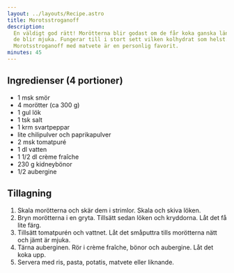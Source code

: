 ```yaml
---
layout: ../layouts/Recipe.astro
title: Morotsstroganoff
description:
  En väldigt god rätt! Morötterna blir godast om de får koka ganska länge så att
  de blir mjuka. Fungerar till i stort sett vilken kolhydrat som helst.
  Morotsstroganoff med matvete är en personlig favorit.
minutes: 45
---
```


## Ingredienser (4 portioner)

- 1 msk smör
- 4 morötter (ca 300 g)
- 1 gul lök
- 1 tsk salt
- 1 krm svartpeppar
- lite chilipulver och paprikapulver
- 2 msk tomatpuré
- 1 dl vatten
- 1 1/2 dl crème fraîche
- 230 g kidneybönor
- 1/2 aubergine

## Tillagning

1. Skala morötterna och skär dem i strimlor. Skala och skiva löken.
1. Bryn morötterna i en gryta. Tillsätt sedan löken och kryddorna. Låt det få
   lite färg.
1. Tillsätt tomatpurén och vattnet. Låt det småputtra tills morötterna nätt och
   jämt är mjuka.
1. Tärna auberginen. Rör i crème fraîche, bönor och aubergine. Låt det koka upp.
1. Servera med ris, pasta, potatis, matvete eller liknande.
